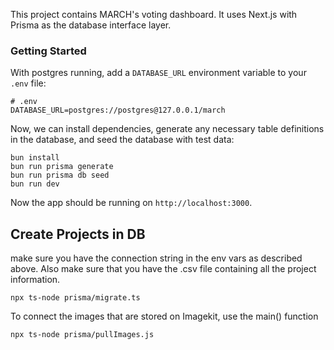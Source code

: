 This project contains MARCH's voting dashboard. It uses Next.js with Prisma as the database interface layer. 

### Getting Started 

With postgres running, add a `DATABASE_URL` environment variable to your `.env` file: 

```
# .env 
DATABASE_URL=postgres://postgres@127.0.0.1/march
```

Now, we can install dependencies, generate any necessary table definitions in the database, and seed the database with test data: 

```
bun install
bun run prisma generate
bun run prisma db seed 
bun run dev
```

Now the app should be running on `http://localhost:3000`. 

## Create Projects in DB

make sure you have the connection string in the env vars as described above. Also make sure that you have the .csv file containing all the project information.

```
npx ts-node prisma/migrate.ts
```

To connect the images that are stored on Imagekit, use the main() function

```
npx ts-node prisma/pullImages.js
```
